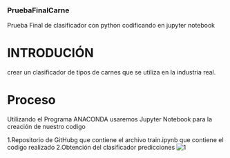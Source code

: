 ### PruebaFinalCarne
Prueba Final de clasificador con python codificando en jupyter notebook

# INTRODUCIÓN
crear un clasificador de tipos de carnes que se utiliza en la industria real.
# Proceso
Utilizando el Programa ANACONDA usaremos Jupyter Notebook para la creación de nuestro codigo

1.Repositorio de GitHubg que contiene el archivo train.ipynb que contiene el codigo realizado
2.Obtención del clasificador predicciones
![1](https://i.pinimg.com/564x/a7/45/4e/a7454e87e65d9fd107dd78d8ab07c7dd.jpg)
